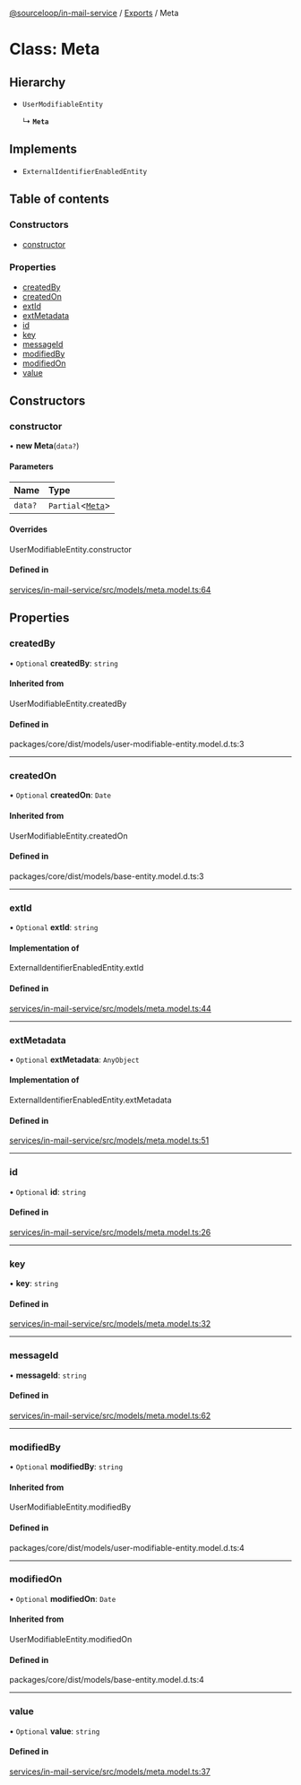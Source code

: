 [@sourceloop/in-mail-service](../README.md) / [Exports](../modules.md) / Meta

# Class: Meta

## Hierarchy

- `UserModifiableEntity`

  ↳ **`Meta`**

## Implements

- `ExternalIdentifierEnabledEntity`

## Table of contents

### Constructors

- [constructor](Meta.md#constructor)

### Properties

- [createdBy](Meta.md#createdby)
- [createdOn](Meta.md#createdon)
- [extId](Meta.md#extid)
- [extMetadata](Meta.md#extmetadata)
- [id](Meta.md#id)
- [key](Meta.md#key)
- [messageId](Meta.md#messageid)
- [modifiedBy](Meta.md#modifiedby)
- [modifiedOn](Meta.md#modifiedon)
- [value](Meta.md#value)

## Constructors

### constructor

• **new Meta**(`data?`)

#### Parameters

| Name | Type |
| :------ | :------ |
| `data?` | `Partial`<[`Meta`](Meta.md)\> |

#### Overrides

UserModifiableEntity.constructor

#### Defined in

[services/in-mail-service/src/models/meta.model.ts:64](https://github.com/sourcefuse/loopback4-microservice-catalog/blob/68ec38a2a/services/in-mail-service/src/models/meta.model.ts#L64)

## Properties

### createdBy

• `Optional` **createdBy**: `string`

#### Inherited from

UserModifiableEntity.createdBy

#### Defined in

packages/core/dist/models/user-modifiable-entity.model.d.ts:3

___

### createdOn

• `Optional` **createdOn**: `Date`

#### Inherited from

UserModifiableEntity.createdOn

#### Defined in

packages/core/dist/models/base-entity.model.d.ts:3

___

### extId

• `Optional` **extId**: `string`

#### Implementation of

ExternalIdentifierEnabledEntity.extId

#### Defined in

[services/in-mail-service/src/models/meta.model.ts:44](https://github.com/sourcefuse/loopback4-microservice-catalog/blob/68ec38a2a/services/in-mail-service/src/models/meta.model.ts#L44)

___

### extMetadata

• `Optional` **extMetadata**: `AnyObject`

#### Implementation of

ExternalIdentifierEnabledEntity.extMetadata

#### Defined in

[services/in-mail-service/src/models/meta.model.ts:51](https://github.com/sourcefuse/loopback4-microservice-catalog/blob/68ec38a2a/services/in-mail-service/src/models/meta.model.ts#L51)

___

### id

• `Optional` **id**: `string`

#### Defined in

[services/in-mail-service/src/models/meta.model.ts:26](https://github.com/sourcefuse/loopback4-microservice-catalog/blob/68ec38a2a/services/in-mail-service/src/models/meta.model.ts#L26)

___

### key

• **key**: `string`

#### Defined in

[services/in-mail-service/src/models/meta.model.ts:32](https://github.com/sourcefuse/loopback4-microservice-catalog/blob/68ec38a2a/services/in-mail-service/src/models/meta.model.ts#L32)

___

### messageId

• **messageId**: `string`

#### Defined in

[services/in-mail-service/src/models/meta.model.ts:62](https://github.com/sourcefuse/loopback4-microservice-catalog/blob/68ec38a2a/services/in-mail-service/src/models/meta.model.ts#L62)

___

### modifiedBy

• `Optional` **modifiedBy**: `string`

#### Inherited from

UserModifiableEntity.modifiedBy

#### Defined in

packages/core/dist/models/user-modifiable-entity.model.d.ts:4

___

### modifiedOn

• `Optional` **modifiedOn**: `Date`

#### Inherited from

UserModifiableEntity.modifiedOn

#### Defined in

packages/core/dist/models/base-entity.model.d.ts:4

___

### value

• `Optional` **value**: `string`

#### Defined in

[services/in-mail-service/src/models/meta.model.ts:37](https://github.com/sourcefuse/loopback4-microservice-catalog/blob/68ec38a2a/services/in-mail-service/src/models/meta.model.ts#L37)
